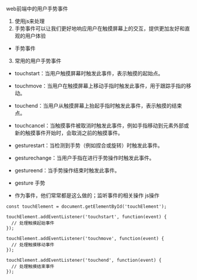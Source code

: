 web前端中的用户手势事件
1. 使用js来处理
2. 手势事件可以让我们更好地响应用户在触摸屏幕上的交互，提供更加友好和直观的用户体验
- 手势事件
3. 常用的用户手势事件
- touchstart：当用户触摸屏幕时触发此事件，表示触摸的起始点。
- touchmove：当用户在触摸屏幕上移动手指时触发此事件，用于跟踪手指的移动。
- touchend：当用户从触摸屏幕上抬起手指时触发此事件，表示触摸的结束点。
- touchcancel：当触摸事件被取消时触发此事件，例如手指移动到元素外部或新的触摸事件开始时，会取消之前的触摸事件。
- gesturestart：当检测到手势（例如捏合或旋转）时触发此事件。
- gesturechange：当用户手指在进行手势操作时触发此事件。
- gestureend：当手势操作结束时触发此事件。

- gesture 手势

- 作为事件，他们常常都是这么做的；监听事件的相关操作
js操作
```
const touchElement = document.getElementById('touchElement');

touchElement.addEventListener('touchstart', function(event) {
  // 处理触摸起始事件
});

touchElement.addEventListener('touchmove', function(event) {
  // 处理触摸移动事件
});

touchElement.addEventListener('touchend', function(event) {
  // 处理触摸结束事件
});
```